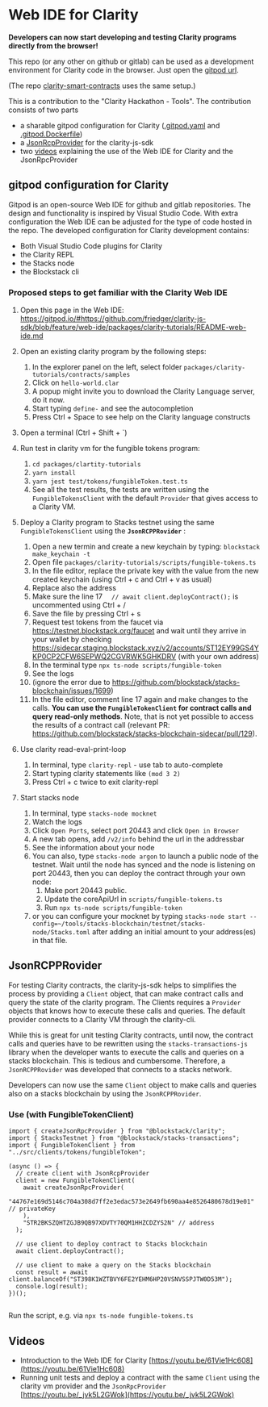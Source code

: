# Web IDE for Clarity

**Developers can now start developing and testing Clarity programs directly from the browser!**

This repo (or any other on github or gitlab) can be used as a development environment 
for Clarity code in the browser. Just open the [gitpod url](https://gitpod.io/#https://github.com/friedger/clarity-js-sdk/blob/feature/web-ide/packages/clarity-tutorials/README-web-ide.md).

(The repo [clarity-smart-contracts](https://github.com/friedger/clarity-smart-contracts) uses the same setup.)

This is a contribution to the "Clarity Hackathon - Tools".
The contribution consists of two parts
- a sharable gitpod configuration for Clarity ([.gitpod.yaml](/.gitpod.yaml) and [.gitpod.Dockerfile](/.gitpod.Dockerfile))
- a [JsonRcpProvider](/packages/clarity/src/providers/jsonRcp) for the clarity-js-sdk
- two [videos](https://www.youtube.com/playlist?list=PLA5-mLPrLnHpc6WsieRck1_VE03kuvIAh) explaining the use of the Web IDE for Clarity and the JsonRpcProvider

## gitpod configuration for Clarity
Gitpod is an open-source Web IDE for github and gitlab repositories. The design and functionality is inspired by Visual Studio Code.
With extra configuration the Web IDE can be adjusted for the type of code hosted in the repo.
The developed configuration for Clarity development contains:
* Both Visual Studio Code plugins for Clarity
* the Clarity REPL
* the Stacks node
* the Blockstack cli


### Proposed steps to get familiar with the Clarity Web IDE
1. Open this page in the Web IDE: 
https://gitpod.io/#https://github.com/friedger/clarity-js-sdk/blob/feature/web-ide/packages/clarity-tutorials/README-web-ide.md

1. Open an existing clarity program by the following steps:
    1. In the explorer panel on the left, select folder `packages/clarity-tutorials/contracts/samples` 
    1. Click on `hello-world.clar`
    1. A popup might invite you to download the Clarity Language server, do it now.
    1. Start typing `define-` and see the autocompletion
    1. Press Ctrl + Space to see help on the Clarity language constructs
    
1. Open a terminal (Ctrl + Shift + `)
1. Run test in clarity vm for the fungible tokens program: 
   1. `cd packages/clartity-tutorials`
   1. `yarn install`
   1. `yarn jest test/tokens/fungibleToken.test.ts`
   1. See all the test results, the tests are written using the `FungibleTokensClient` with the default `Provider` that gives access to a Clarity VM.

1. Deploy a Clarity program to Stacks testnet using the same `FungibleTokensClient` using the **`JsonRCPPRovider`** :
    1. Open a new termin and create a new keychain by typing: `blockstack make_keychain -t`
    1. Open file `packages/clarity-tutorials/scripts/fungible-tokens.ts`
    1. In the file editor, replace the private key with the value from the new created keychain (using Ctrl + c and Ctrl + v as usual)
    1. Replace also the address
    1. Make sure the line 17 `  // await client.deployContract();` is uncommented using Ctrl + /
    1. Save the file by pressing Ctrl + s
    1. Request test tokens from the faucet via https://testnet.blockstack.org/faucet and wait until they arrive in your wallet by checking https://sidecar.staging.blockstack.xyz/v2/accounts/ST12EY99GS4YKP0CP2CFW6SEPWQ2CGVRWK5GHKDRV (with your own address)
    1. In the terminal type `npx ts-node scripts/fungible-token`
    1. See the logs
    1. (ignore the error due to https://github.com/blockstack/stacks-blockchain/issues/1699)
    1. In the file editor, comment line 17 again and make changes to the calls. **You can use the `FungibleTokenClient` for contract calls and query read-only methods**. Note, that is not yet possible to access the results of a contract call (relevant PR: https://github.com/blockstack/stacks-blockchain-sidecar/pull/129).

1. Use clarity read-eval-print-loop
    1. In terminal, type `clarity-repl` - use tab to auto-complete
    1. Start typing clarity statements like `(mod 3 2)`
    1. Press Ctrl + c twice to exit clarity-repl
    
1. Start stacks node
    1. In terminal, type `stacks-node mocknet`
    1. Watch the logs
    1. Click `Open Ports`, select port 20443 and click `Open in Browser`
    1. A new tab opens, add `/v2/info` behind the url in the addressbar
    1. See the information about your node
    1. You can also, type `stacks-node argon` to launch a public node of the testnet. Wait until the node has synced and the node is listening on port 20443, then you can deploy the contract through your own node:
        1. Make port 20443 public. 
        1. Update the coreApiUrl in `scripts/fungible-tokens.ts`
        1. Run `npx ts-node scripts/fungible-token`
    1. or you can configure your mocknet by typing `stacks-node start --config=~/tools/stacks-blockchain/testnet/stacks-node/Stacks.toml` after adding an initial amount to your address(es) in that file.

## JsonRCPPRovider
For testing Clarity contracts, the clarity-js-sdk helps to simplifies the process by providing a `Client` object, that can make contract calls and query the state of the clarity program. The Clients requires a `Provider` objects that knows how to execute these calls and queries. The default provider connects to a Clarity VM through the clarity-cli.

While this is great for unit testing Clarity contracts, until now, the contract calls and queries have to be rewritten using the `stacks-transactions-js` library when the developer wants to execute the calls and queries on a stacks blockchain. This is tedious and cumbersome. Therefore, a `JsonRCPPRovider` was developed that connects to a stacks network. 

Developers can now use the same `Client` object to make calls and queries also on a stacks blockchain by using the `JsonRCPPRovider`.

### Use (with FungibleTokenClient)
```
import { createJsonRpcProvider } from "@blockstack/clarity";
import { StacksTestnet } from "@blockstack/stacks-transactions";
import { FungibleTokenClient } from "../src/clients/tokens/fungibleToken";

(async () => {
  // create client with JsonRcpProvider
  client = new FungibleTokenClient(
    await createJsonRpcProvider(
      "44767e169d5146c704a308d7ff2e3edac573e2649fb690aa4e8526480678d19e01" // privateKey
    ),
    "STR2BKSZQHTZGJB9QB97XDVTY70QM1HHZCDZYS2N" // address
  );

  // use client to deploy contract to Stacks blockchain
  await client.deployContract();

  // use client to make a query on the Stacks blockchain
  const result = await client.balanceOf("ST398K1WZTBVY6FE2YEHM6HP20VSNVSSPJTW0D53M");
  console.log(result);
})();


```

Run the script, e.g. via `npx ts-node fungible-tokens.ts`

## Videos
* Introduction to the Web IDE for Clarity [https://youtu.be/61Vie1Hc608](https://youtu.be/61Vie1Hc608)
* Running unit tests and deploy a contract with the same `Client` using the clarity vm provider and the `JsonRpcProvider` [https://youtu.be/_jvk5L2GWok](https://youtu.be/_jvk5L2GWok)

